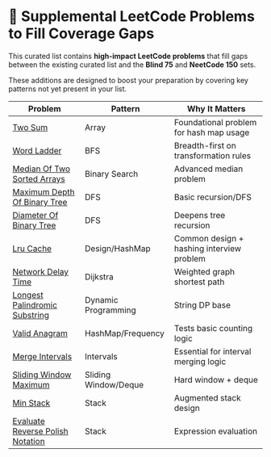 # 🔧 Supplemental LeetCode Problems to Fill Coverage Gaps

This curated list contains **high-impact LeetCode problems** that fill gaps between the existing curated list and the **Blind 75** and **NeetCode 150** sets.

These additions are designed to boost your preparation by covering key patterns not yet present in your list.

| Problem | Pattern | Why It Matters |
|---------|---------|----------------|
| [Two Sum](https://leetcode.com/problems/two-sum) | Array | Foundational problem for hash map usage |
| [Word Ladder](https://leetcode.com/problems/word-ladder) | BFS | Breadth-first on transformation rules |
| [Median Of Two Sorted Arrays](https://leetcode.com/problems/median-of-two-sorted-arrays) | Binary Search | Advanced median problem |
| [Maximum Depth Of Binary Tree](https://leetcode.com/problems/maximum-depth-of-binary-tree) | DFS | Basic recursion/DFS |
| [Diameter Of Binary Tree](https://leetcode.com/problems/diameter-of-binary-tree) | DFS | Deepens tree recursion |
| [Lru Cache](https://leetcode.com/problems/lru-cache) | Design/HashMap | Common design + hashing interview problem |
| [Network Delay Time](https://leetcode.com/problems/network-delay-time) | Dijkstra | Weighted graph shortest path |
| [Longest Palindromic Substring](https://leetcode.com/problems/longest-palindromic-substring) | Dynamic Programming | String DP base |
| [Valid Anagram](https://leetcode.com/problems/valid-anagram) | HashMap/Frequency | Tests basic counting logic |
| [Merge Intervals](https://leetcode.com/problems/merge-intervals) | Intervals | Essential for interval merging logic |
| [Sliding Window Maximum](https://leetcode.com/problems/sliding-window-maximum) | Sliding Window/Deque | Hard window + deque |
| [Min Stack](https://leetcode.com/problems/min-stack) | Stack | Augmented stack design |
| [Evaluate Reverse Polish Notation](https://leetcode.com/problems/evaluate-reverse-polish-notation) | Stack | Expression evaluation |